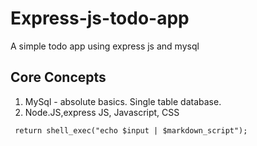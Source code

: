 # Express-js-todo-app
A simple todo app using express js and mysql

 ## Core Concepts
 
 1.   MySql - absolute basics. Single table database.
 2.   Node.JS,express JS, Javascript, CSS 
 
     return shell_exec("echo $input | $markdown_script");
